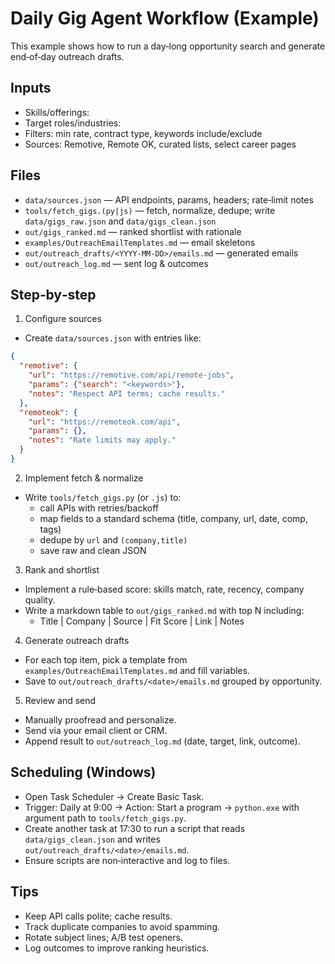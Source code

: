 # Daily Gig Agent Workflow (Example)

This example shows how to run a day‑long opportunity search and generate end‑of‑day outreach drafts.

## Inputs
- Skills/offerings: <fill>
- Target roles/industries: <fill>
- Filters: min rate, contract type, keywords include/exclude
- Sources: Remotive, Remote OK, curated lists, select career pages

## Files
- `data/sources.json` — API endpoints, params, headers; rate‑limit notes
- `tools/fetch_gigs.(py|js)` — fetch, normalize, dedupe; write `data/gigs_raw.json` and `data/gigs_clean.json`
- `out/gigs_ranked.md` — ranked shortlist with rationale
- `examples/OutreachEmailTemplates.md` — email skeletons
- `out/outreach_drafts/<YYYY‑MM‑DD>/emails.md` — generated emails
- `out/outreach_log.md` — sent log & outcomes

## Step‑by‑step
1) Configure sources
- Create `data/sources.json` with entries like:
```json
{
  "remotive": {
    "url": "https://remotive.com/api/remote-jobs",
    "params": {"search": "<keywords>"},
    "notes": "Respect API terms; cache results."
  },
  "remoteok": {
    "url": "https://remoteok.com/api",
    "params": {},
    "notes": "Rate limits may apply."
  }
}
```

2) Implement fetch & normalize
- Write `tools/fetch_gigs.py` (or `.js`) to:
  - call APIs with retries/backoff
  - map fields to a standard schema (title, company, url, date, comp, tags)
  - dedupe by `url` and `(company,title)`
  - save raw and clean JSON

3) Rank and shortlist
- Implement a rule‑based score: skills match, rate, recency, company quality.
- Write a markdown table to `out/gigs_ranked.md` with top N including:
  - Title | Company | Source | Fit Score | Link | Notes

4) Generate outreach drafts
- For each top item, pick a template from `examples/OutreachEmailTemplates.md` and fill variables.
- Save to `out/outreach_drafts/<date>/emails.md` grouped by opportunity.

5) Review and send
- Manually proofread and personalize.
- Send via your email client or CRM.
- Append result to `out/outreach_log.md` (date, target, link, outcome).

## Scheduling (Windows)
- Open Task Scheduler → Create Basic Task.
- Trigger: Daily at 9:00 → Action: Start a program → `python.exe` with argument path to `tools/fetch_gigs.py`.
- Create another task at 17:30 to run a script that reads `data/gigs_clean.json` and writes `out/outreach_drafts/<date>/emails.md`.
- Ensure scripts are non‑interactive and log to files.

## Tips
- Keep API calls polite; cache results.
- Track duplicate companies to avoid spamming.
- Rotate subject lines; A/B test openers.
- Log outcomes to improve ranking heuristics.
